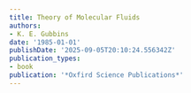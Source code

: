 ```yaml
---
title: Theory of Molecular Fluids
authors:
- K. E. Gubbins
date: '1985-01-01'
publishDate: '2025-09-05T20:10:24.556342Z'
publication_types:
- book
publication: '*Oxfird Science Publications*'
---
```


